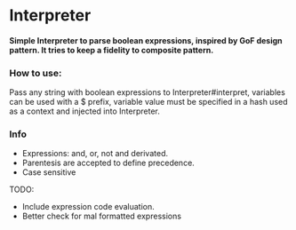 # Interpreter

#### Simple Interpreter to parse boolean expressions, inspired by GoF design pattern. It tries to keep a fidelity to composite pattern.

### How to use:
Pass any string with boolean expressions to Interpreter#interpret, variables can be used with a $ prefix, variable value must be specified in a hash used as a context and injected into Interpreter.

### Info
* Expressions: and, or, not and derivated.
* Parentesis are accepted to define precedence.
* Case sensitive

TODO:
* Include expression code evaluation.
* Better check for mal formatted expressions
